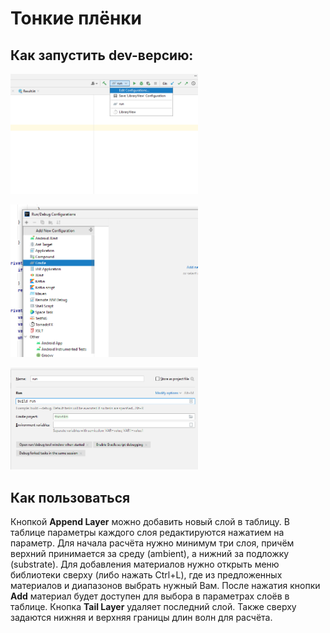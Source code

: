 # Тонкие плёнки

## Как запустить dev-версию:

<img alt="alt text" src="img/1.png" width="300" height="auto"/>
<p></p>
<img alt="alt text" src="img/2.png" width="300" height="auto"/>
<p></p>
<img alt="alt text" src="img/3.png" width="300" height="auto"/>

## Как пользоваться

Кнопкой **Append Layer** можно добавить новый слой в таблицу. В таблице 
параметры каждого слоя редактируются нажатием на параметр. Для начала расчёта нужно минимум три слоя, причём 
верхний принимается за среду (ambient), а нижний за подложку (substrate). Для добавления материалов
нужно открыть меню библиотеки сверху (либо нажать Ctrl+L), где из предложенных материалов и диапазонов выбрать нужный
Вам. После нажатия кнопки **Add** материал будет доступен для выбора в параметрах слоёв в таблице.
Кнопка **Tail Layer** удаляет последний слой. Также сверху задаются нижняя и верхняя границы длин волн для расчёта.